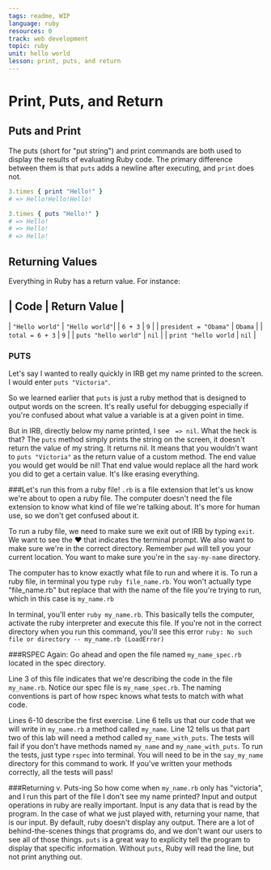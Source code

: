 ```yaml
---
tags: readme, WIP
language: ruby
resources: 0
track: web development
topic: ruby
unit: hello world
lesson: print, puts, and return
---
```


# Print, Puts, and Return

## Puts and Print

The puts (short for "put string") and print commands are both used to display the results of evaluating Ruby code. The primary difference between them is that `puts` adds a newline after executing, and `print` does not.

```ruby
3.times { print "Hello!" }
# => Hello!Hello!Hello!

3.times { puts "Hello!" }
# => Hello!
# => Hello!
# => Hello!
```

## Returning Values

Everything in Ruby has a return value. For instance:

| Code                  | Return Value   |
------------------------------------------
| `"Hello world"`       | `"Hello world"`|
| `6 + 3`               | `9`            |
| `president = "Obama"` | `Obama`        |
| `total = 6 + 3`       | `9`            |
| `puts "hello world"`  | `nil`          |
| `print "hello world`  | `nil`          |


### PUTS
Let's say I wanted to really quickly in IRB get my name printed to the screen. I would enter `puts "Victoria"`. 

So we learned earlier that `puts` is just a ruby method that is designed to output words on the screen. It's really useful for debugging especially if you're confused about what value a variable is at a given point in time. 

But in IRB, directly below my name printed, I see ` => nil`. What the heck is that? The `puts` method simply prints the string on the screen, it doesn't return the value of my string. It returns nil. It means that you wouldn't want to `puts "Victoria"` as the return value of a custom method. The end value you would get would be nil! That end value would replace all the hard work you did to get a certain value. It's like erasing everything.

###Let's run this from a ruby file!
`.rb` is a file extension that let's us know we're about to open a ruby file. The computer doesn't need the file extension to know what kind of file we're talking about. It's more for human use, so we don't get confused about it.


To run a ruby file, we need to make sure we exit out of IRB by typing `exit`. We want to see the ♥ that indicates the terminal prompt. We also want to make sure we're in the correct directory. Remember `pwd` will tell you your current location. You want to make sure you're in the `say-my-name` directory. 

The computer has to know exactly what file to run and where it is. To run a ruby file, in terminal you type `ruby file_name.rb`. You won't actually type "file_name.rb" but replace that with the name of the file you're trying to run, which in this case is `my_name.rb`

In terminal, you'll enter `ruby my_name.rb`. This basically tells the computer, activate the ruby interpreter and execute this file. If you're not in the correct directory when you run this command, you'll see this error `ruby: No such file or directory -- my_name.rb (LoadError)`


###RSPEC Again:
Go ahead and open the file named `my_name_spec.rb` located in the spec directory. 

Line 3 of this file indicates that we're describing the code in the file `my_name.rb`. Notice our spec file is `my_name_spec.rb`. The naming conventions is part of how rspec knows what tests to match with what code.

Lines 6-10 describe the first exercise. Line 6 tells us that our code that we will write in `my_name.rb` a method called `my_name`. Line 12 tells us that part two of this lab will need a method called `my_name_with_puts`. The tests will fail if you don't have methods named `my_name` and `my_name_with_puts`. To run the tests, just type `rspec` into terminal. You will need to be in the `say_my_name` directory for this command to work. If you've written your methods correctly, all the tests will pass!

###Returning v. Puts-ing
So how come when `my_name.rb` only has "victoria", and I run this part of the file I don't see my name printed? Input and output operations in ruby are really important. Input is any data that is read by the program. In the case of what we just played with, returning your name, that is our input. By default, ruby doesn't display any output. There are a lot of behind-the-scenes things that programs do, and we don't want our users to see all of those things. `puts` is a great way to explicity tell the program to display that specific information. Without `puts`, Ruby will read the line, but not print anything out.
